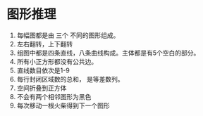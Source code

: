 # 图形推理

1. 每幅图都是由 三个 不同的图形组成。
2. 左右翻转，上下翻转
3. 组图中都是四条直线，八条曲线构成。主体都是有5个空白的部分。
4. 所有小正方形都没有公共边。
5. 直线数目依次是1-9
6. 每行封闭区域数的总和， 是等差数列。
7. 空间折叠到正方体
8. 不会有两个相邻图形为黑色
9. 每次移动一根火柴得到下一个图形